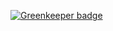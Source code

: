 
[![Greenkeeper badge](https://badges.greenkeeper.io/thattomperson/remote.svg)](https://greenkeeper.io/)

